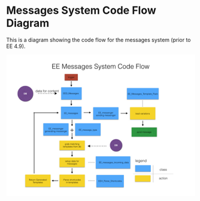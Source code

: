 # Messages System Code Flow Diagram

This is a diagram showing the code flow for the messages system (prior to EE 4.9).

![Messages System Code Flow](../images/messages-system-flow-old.png)